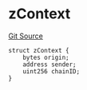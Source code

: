 # zContext
[Git Source](https://github.com/zeta-chain/protocol-contracts/blob/dd30c8678b2e1e344e3f2000d2764e34499cd619/contracts/zevm/interfaces/UniversalContract.sol)


```solidity
struct zContext {
    bytes origin;
    address sender;
    uint256 chainID;
}
```

